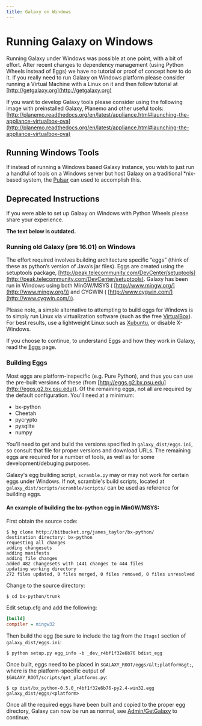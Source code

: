 ```yaml
---
title: Galaxy on Windows
---
```


# Running Galaxy on Windows

Running Galaxy under Windows was possible at one point, with a bit of effort. After recent changes to dependency management (using Python Wheels instead of Eggs) we have no tutorial or proof of concept how to do it. If you really need to run Galaxy on Windows platform please consider running a Virtual Machine with a Linux on it and then follow tutorial at [http://getgalaxy.org](http://getgalaxy.org)

If you want to develop Galaxy tools please consider using the following image with preinstalled Galaxy, Planemo and other useful tools: [http://planemo.readthedocs.org/en/latest/appliance.html#launching-the-appliance-virtualbox-ova](http://planemo.readthedocs.org/en/latest/appliance.html#launching-the-appliance-virtualbox-ova)

## Running Windows Tools

If instead of running a Windows based Galaxy instance, you wish to just run a handful of tools on a Windows server but host Galaxy on a traditional \*nix-based system, the [Pulsar](/src/admin/config/pulsar/index.md) can used to accomplish this.

## Deprecated Instructions

If you were able to set up Galaxy on Windows with Python Wheels please share your experience.

**The text below is outdated.**

### Running old Galaxy (pre 16.01) on Windows

The effort required involves building architecture specific “eggs” (think of these as python’s version of Java’s jar files). Eggs are created using the setuptools package, [http://peak.telecommunity.com/DevCenter/setuptools](http://peak.telecommunity.com/DevCenter/setuptools). Galaxy has been run in Windows using both MinGW/MSYS ( [http://www.mingw.org/](http://www.mingw.org/)) and CYGWIN ( [http://www.cygwin.com/](http://www.cygwin.com/)).

Please note, a simple alternative to attempting to build eggs for Windows is to simply run Linux via virtualization software (such as the free [VirtualBox](http://www.virtualbox.org/)). For best results, use a lightweight Linux such as [Xubuntu](http://www.xubuntu.org/), or disable X-Windows.

If you choose to continue, to understand Eggs and how they work in Galaxy, read the [Eggs](Admin%2FConfig%2FEggs) page.

### Building Eggs

Most eggs are platform-inspecific (e.g. Pure Python), and thus you can use the pre-built versions of these (from [http://eggs.g2.bx.psu.edu](http://eggs.g2.bx.psu.edu)). Of the remaining eggs, not all are required by the default configuration. You'll need at a minimum:

- bx-python 
- Cheetah 
- pycrypto 
- pysqlite 
- numpy 

You'll need to get and build the versions specified in `galaxy_dist/eggs.ini`, so consult that file for proper versions and download URLs. The remaining eggs are required for a number of tools, as well as for some development/debuging purposes.

Galaxy's egg building script, `scramble.py` may or may not work for certain eggs under Windows. If not, scramble's build scripts, located at `galaxy_dist/scripts/scramble/scripts/` can be used as reference for building eggs.

#### An example of building the bx-python egg in MinGW/MSYS:

First obtain the source code:

```console
$ hg clone http://bitbucket.org/james_taylor/bx-python/
destination directory: bx-python
requesting all changes
adding changesets
adding manifests
adding file changes
added 482 changesets with 1441 changes to 444 files
updating working directory
272 files updated, 0 files merged, 0 files removed, 0 files unresolved
```

Change to the source directory:

```console
$ cd bx-python/trunk
```

Edit setup.cfg and add the following:

```ini
[build]
compiler = mingw32
```

Then build the egg (be sure to include the tag from the `[tags]` section of `galaxy_dist/eggs.ini`:

```console
$ python setup.py egg_info -b _dev_r4bf1f32e6b76 bdist_egg
```

Once built, eggs need to be placed in `$GALAXY_ROOT/eggs/&lt;platform&gt;`, where <platform> is the platform-specific output of `$GALAXY_ROOT/scripts/get_platforms.py`:

```console
$ cp dist/bx_python-0.5.0_r4bf1f32e6b76-py2.4-win32.egg galaxy_dist/eggs/<platform>
```

Once all the required eggs have been built and copied to the proper egg directory, Galaxy can now be run as normal, see [Admin/GetGalaxy](Admin%2FGetGalaxy) to continue.
